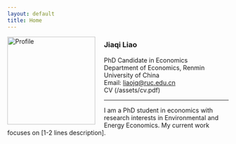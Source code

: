 ```yaml
---
layout: default
title: Home
---
```


<img src="/assets/profile.jpg" alt="Profile" style="width:200px;float:left;margin-right:20px;">

### Jiaqi Liao  
PhD Candidate in Economics  
Department of Economics, Renmin University of China  
Email: [liaojq@ruc.edu.cn](mailto:liaojq@ruc.edu.cn)  
CV (/assets/cv.pdf)


---

I am a PhD student in economics with research interests in Environmental and Energy Economics. My current work focuses on [1-2 lines description].

